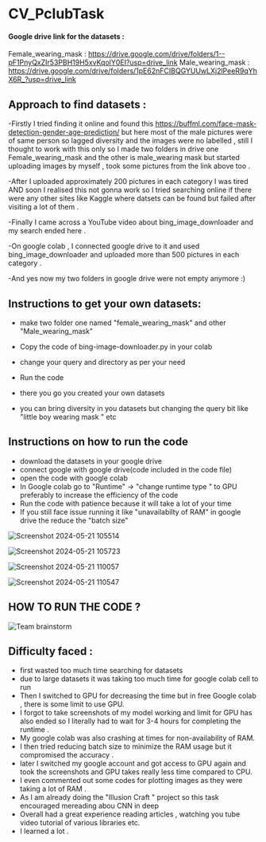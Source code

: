 # CV_PclubTask

#### Google drive link for the datasets :
Female_wearing_mask : https://drive.google.com/drive/folders/1--pF1PnyQxZIr53PBH19H5xvKqolY0EI?usp=drive_link
Male_wearing_mask : https://drive.google.com/drive/folders/1pE62nFCIBQGYUUwLXj2lPeeR9qYhX6R_?usp=drive_link

## Approach to find datasets :
-Firstly I tried finding it online and found this https://buffml.com/face-mask-detection-gender-age-prediction/  but here most of the male pictures were of same person so lagged diversity and the images were no labelled , still I thought to work with this only so I made two folders in drive one Female_wearing_mask and the other is male_wearing mask but started uploading images by myself , took some pictures from the link above too .

-After I uploaded approximately 200 pictures in each category I was tired  AND soon I realised this not gonna work so I tried searching online if there were any other sites like Kaggle where datsets can be found but failed after visiting a lot of them .

-Finally I came across a YouTube video about bing_image_downloader and my search ended here . 

-On google colab , I connected google drive to it and used bing_image_downloader and uploaded more than 500 pictures in each category .

-And yes now my two folders in google drive were not empty anymore :)

## Instructions to get your own datasets:
- make two folder one named "female_wearing_mask" and other "Male_wearing_mask"
  
- Copy the code of bing-image-downloader.py in your colab
 
- change your query and directory as per your need
- Run the code
- there you go you created your own datasets
- you can bring diversity in you datasets but changing the query bit like "little boy wearing mask " etc

## Instructions on how to run the code 
- download the datasets in your google drive
- connect google with google drive(code included in the code file)
- open the code with google colab
- In Google colab go to "Runtime" -> "change runtime type " to GPU preferably to increase the efficiency of the code
- Run the code with patience because it will take a lot of your time
- If you still face issue running it like "unavailabilty of RAM" in google drive the reduce the "batch size"

![Screenshot 2024-05-21 105514](https://github.com/durbasmriti/CV_PclubTask/assets/152951506/ab80a515-5467-4ed6-8083-0cefd614f7b9)

![Screenshot 2024-05-21 105723](https://github.com/durbasmriti/CV_PclubTask/assets/152951506/3f7472d8-f24b-4c90-84ec-a5ff3f2c2862)

![Screenshot 2024-05-21 110057](https://github.com/durbasmriti/CV_PclubTask/assets/152951506/009213f6-bcd2-456b-98d5-98c37a8942ed)

![Screenshot 2024-05-21 110547](https://github.com/durbasmriti/CV_PclubTask/assets/152951506/9f4cfbbe-d261-443a-8802-c10710f2e2c9)

## HOW TO RUN THE CODE ?
![Team brainstorm](https://github.com/durbasmriti/CV_PclubTask/assets/152951506/f90a8432-2521-44f2-b368-bc594cf88dc6)

## Difficulty faced :
- first wasted too much time searching for datasets
- due to large datasets it was taking too much time for google colab cell to run
- Then I switched to GPU for decreasing the time but in free Google colab , there is some limit to use GPU.
- I forgot to take screenshots of my model working and limit for GPU has also ended so I literally had to wait for 3-4 hours for completing the runtime .
- My google colab was also crashing at times for non-availability of RAM.
- I then tried reducing batch size to minimize the RAM usage but it compromised the accuracy .
- later I switched my google account and got access to GPU again and took the screenshots and GPU takes really less time compared to CPU.
- I even commented out some codes for plotting images as they were taking a lot of RAM .
- As I am already doing the "Illusion Craft " project so this task encouraged mereading abou CNN in deep
- Overall had a great experience reading articles , watching you tube video tutorial of various libraries etc.
- I learned a lot .

